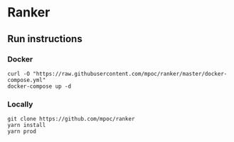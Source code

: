 # Ranker

## Run instructions

### Docker

    curl -O "https://raw.githubusercontent.com/mpoc/ranker/master/docker-compose.yml"
    docker-compose up -d

### Locally

    git clone https://github.com/mpoc/ranker
    yarn install
    yarn prod
